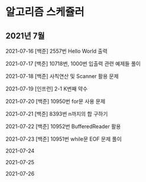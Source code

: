 # 알고리즘 스케쥴러

## 2021년 7월

2021-07-16 [백준] 2557번 Hello World 출력

2021-07-17 [백준] 10718번, 1000번 입출력 관련 예제들 풀이

2021-07-18 [백준] 사칙연산 및 Scanner 활용 문제

2021-07-19 [인프런] 2-1 K번째 약수

2021-07-20 [백준] 10950번 for문 사용 문제 

2021-07-21 [백준] 8393번 n까지의 합 구하기

2021-07-22 [백준] 10952번 BufferedReader 활용

2021-07-23 [백준] 10951번 while문 EOF 문제 풀이

2021-07-24

2021-07-25

2021-07-26
